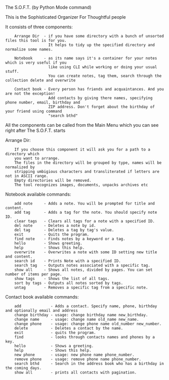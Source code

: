 The S.O.F.T. (by Python Mode command)

This is the Sophisticated Organizer For Thoughtful people

It consists of three components:
        
        Arrange Dir  - if you have some directory with a bunch of unsorted files this tool is for you.
                       It helps to tidy up the specified directory and normalize some names.

        Notebook     - as its name says it's a container for your notes which is very useful if you
                       like using CLI while working or doing your usual stuff.
                       You can create notes, tag them, search through the collection delete and overwrite

        Contact book - Every person has friends and acquaintances. And you are not the exception!
                       Add contacts by giving there names, specifying phone number, email, birthday and
                       ZIP address. Don't forget about the birthday of your friend using command
                       "search bthd"

All the components can be called from the Main Menu which you can see right after The S.O.F.T. starts

Arrange Dir:
        
        If you choose this component it will ask you for a path to a directory which
        you want to arrange.
        The files in the directory will be grouped by type, names will be normalized by
        stripping umbigious characters and transliterated if letters are not in ASCII range.
        Empty directories will be removed.
        The tool recognizes images, documents, unpacks archives etc

Notebook available commands:
        
        add note     - Adds a note. You will be prompted for title and content.
        add tag      - Adds a tag for the note. You should specify note ID.
        clear tags   - Clears all tags for a note with a specified ID.
        del note     - Deletes a note by id.
        del tag      - Deletes a tag by tag's value.
        exit         - Quits the program.
        find note    - Finds notes by a keyword or a tag.
        hello        - Shows greeting.
        help         - Shows this help.
        overwrite    - Overwrites a note with some ID setting new title and content.
        search id    - Prints Note with a specified ID.
        search tag   - Outputs notes associated with a specific tag.
        show all     - Shows all notes, divided by pages. You can set number of items per page.
        show tags    - Shows the list of all tags.
        sort by tags - Outputs all notes sorted by tags.
        untag        - Removes a specific tag from a specific note.

Contact book available commands:

        add             - Adds a contact. Specify name, phone, birthday and optionally email and address
        change birthday - usage: change birthday name new_birthday.
        change name     - usage: change name old_name new_name.
        change phone    - usage: change phone name old_number new_number.
        delete          - Deletes a contact by the name.
        exit            - quits the program.
        find            - looks through contacts names and phones by a key.
        hello           - Shows a greeting.
        help            - Shows this help.
        new phone       - usage: new phone name phone_number.
        remove phone    - usage: remove phone name phone_number.
        search bthd     - Search in the address book who has a birthday in the coming days.
        show all        - prints all contacts with pagination.
